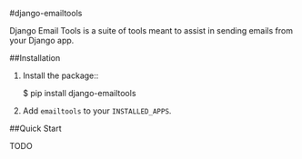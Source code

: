 #django-emailtools

Django Email Tools is a suite of tools meant to assist in sending emails from
your Django app.


##Installation

1.  Install the package::

    $ pip install django-emailtools

2.  Add ``emailtools`` to your ``INSTALLED_APPS``.


##Quick Start

TODO
